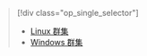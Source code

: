 > [!div class="op_single_selector"]
> * [Linux 群集](../articles/hdinsight/hdinsight-hadoop-run-samples-linux.md)
> * [Windows 群集](../articles/hdinsight/hdinsight-run-samples.md)
> 
>